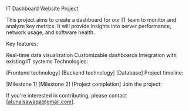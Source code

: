 IT Dashboard Website Project

This project aims to create a dashboard for our IT team to monitor and analyze key metrics. It will provide insights into server performance, network usage, and software health.

Key features:

Real-time data visualization
Customizable dashboards
Integration with existing IT systems
Technologies:

[Frontend technology]
[Backend technology]
[Database]
Project timeline:

[Milestone 1]
[Milestone 2]
[Project completion]
Join the project:

If you're interested in contributing, please contact [atunaisawaqa@gmail.com].
